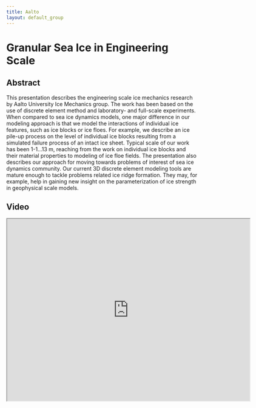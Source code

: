 ```yaml
---
title: Aalto
layout: default_group
---
```

# Granular Sea Ice in Engineering Scale

## Abstract
This presentation describes the engineering scale ice mechanics research by Aalto University Ice Mechanics group. The work has been based on the use of discrete element method and laboratory- and full-scale experiments. When compared to sea ice dynamics models, one major difference in our modeling approach is that we model the interactions of individual ice features, such as ice blocks or ice floes. For example, we describe an ice pile-up process on the level of individual ice blocks resulting from a simulated failure process of an intact ice sheet. Typical scale of our work has been 1-1…13 m, reaching from the work on individual ice blocks and their material properties to modeling of ice floe fields. The presentation also describes our approach for moving towards problems of interest of sea ice dynamics community. Our current 3D discrete element modeling tools are mature enough to tackle problems related ice ridge formation. They may, for example, help in gaining new insight on the parameterization of ice strength in geophysical scale models.

## Video
<iframe src="https://drive.google.com/file/d/1wv1rnNsS8bMQYu64t-q7fdIJI2ZHB3T0/preview" width="640" height="480"></iframe>
